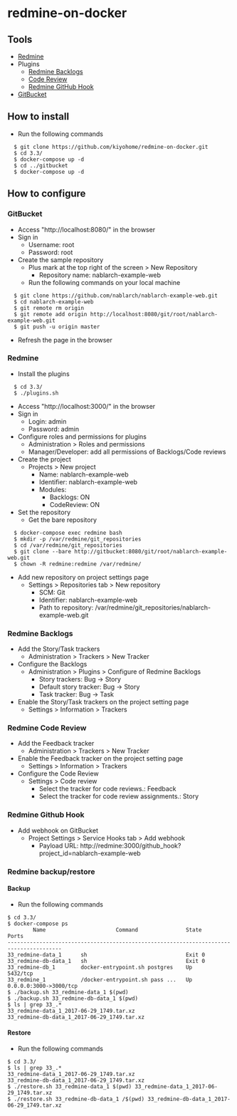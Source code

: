 # redmine-on-docker

## Tools

- [Redmine](http://www.redmine.org/)
- Plugins
  - [Redmine Backlogs](https://backlogs.github.io/www/)
  - [Code Review](http://www.redmine.org/plugins/redmine_code_review)
  - [Redmine GitHub Hook](https://github.com/koppen/redmine_github_hook)
- [GitBucket](https://github.com/gitbucket/gitbucket)

## How to install

- Run the following commands
```
  $ git clone https://github.com/kiyohome/redmine-on-docker.git
  $ cd 3.3/
  $ docker-compose up -d
  $ cd ../gitbucket
  $ docker-compose up -d
```

## How to configure

### GitBucket

- Access "http://localhost:8080/" in the browser
- Sign in
  - Username: root
  - Password: root
- Create the sample repository
  - Plus mark at the top right of the screen > New Repository
    - Repository name: nablarch-example-web
  - Run the following commands on your local machine
```
  $ git clone https://github.com/nablarch/nablarch-example-web.git
  $ cd nablarch-example-web
  $ git remote rm origin
  $ git remote add origin http://localhost:8080/git/root/nablarch-example-web.git
  $ git push -u origin master
```
- Refresh the page in the browser

### Redmine

- Install the plugins
```
  $ cd 3.3/
  $ ./plugins.sh
```
- Access "http://localhost:3000/" in the browser
- Sign in
  - Login: admin
  - Password: admin
- Configure roles and permissions for plugins
  - Administration > Roles and permissions
  - Manager/Developer: add all permissions of Backlogs/Code reviews
- Create the project
  - Projects > New project
    - Name: nablarch-example-web
    - Identifier: nablarch-example-web
    - Modules:
      - Backlogs: ON
      - CodeReview: ON
- Set the repository
  - Get the bare repository
```
  $ docker-compose exec redmine bash
  $ mkdir -p /var/redmine/git_repositories
  $ cd /var/redmine/git_repositories
  $ git clone --bare http://gitbucket:8080/git/root/nablarch-example-web.git
  $ chown -R redmine:redmine /var/redmine/
```
  - Add new repository on project settings page
    - Settings > Repositories tab > New repository
      - SCM: Git
      - Identifier: nablarch-example-web
      - Path to repository: /var/redmine/git_repositories/nablarch-example-web.git

### Redmine Backlogs

- Add the Story/Task trackers
  - Administration > Trackers > New Tracker
- Configure the Backlogs
  - Administration > Plugins > Configure of Redmine Backlogs
    - Story trackers: Bug -> Story
    - Default story tracker: Bug -> Story
    - Task tracker: Bug -> Task
- Enable the Story/Task trackers on the project setting page
  - Settings > Information > Trackers

### Redmine Code Review

- Add the Feedback tracker
  - Administration > Trackers > New Tracker
- Enable the Feedback tracker on the project setting page
  - Settings > Information > Trackers
- Configure the Code Review
  - Settings > Code review
    - Select the tracker for code reviews.: Feedback
    - Select the tracker for code review assignments.: Story

### Redmine Github Hook

- Add webhook on GitBucket
  - Project Settings > Service Hooks tab > Add webhook
    - Payload URL: http://redmine:3000/github_hook?project_id=nablarch-example-web

### Redmine backup/restore

#### Backup

- Run the following commands
```
$ cd 3.3/
$ docker-compose ps
        Name                      Command               State            Ports
---------------------------------------------------------------------------------------
33_redmine-data_1      sh                               Exit 0
33_redmine-db-data_1   sh                               Exit 0
33_redmine-db_1        docker-entrypoint.sh postgres    Up       5432/tcp
33_redmine_1           /docker-entrypoint.sh pass ...   Up       0.0.0.0:3000->3000/tcp
$ ./backup.sh 33_redmine-data_1 $(pwd)
$ ./backup.sh 33_redmine-db-data_1 $(pwd)
$ ls | grep 33_.*
33_redmine-data_1_2017-06-29_1749.tar.xz
33_redmine-db-data_1_2017-06-29_1749.tar.xz
```

#### Restore

- Run the following commands
```
$ cd 3.3/
$ ls | grep 33_.*
33_redmine-data_1_2017-06-29_1749.tar.xz
33_redmine-db-data_1_2017-06-29_1749.tar.xz
$ ./restore.sh 33_redmine-data_1 $(pwd) 33_redmine-data_1_2017-06-29_1749.tar.xz
$ ./restore.sh 33_redmine-db-data_1 /$(pwd) 33_redmine-db-data_1_2017-06-29_1749.tar.xz
```